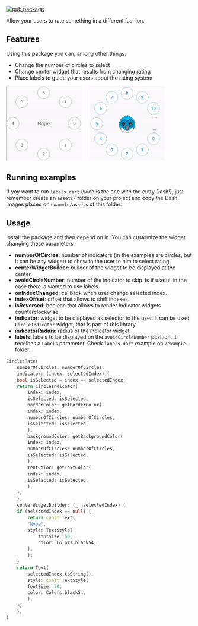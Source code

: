 [![pub package](https://img.shields.io/pub/v/circles_rate.svg)](https://pub.dev/packages/circles_rate)

Allow your users to rate something in a different fashion.

## Features

Using this package you can, among other things:

* Change the number of circles to select
* Change center widget that results from changing rating
* Place labels to guide your users about the rating system

<p>
    <img src="https://github.com/DanielJaramillo94/circles_rate/blob/main/doc/basic.gif?raw=true" width="40%" alt="basic example"/>
    &nbsp;&nbsp;&nbsp;&nbsp;
    <img src="https://github.com/DanielJaramillo94/circles_rate/blob/main/doc/dash.gif?raw=true" width="40%" alt="dash example"/>
</p>


## Running examples

If yoy want to run ``labels.dart`` (wich is the one with the cutty Dash!), just remember create an ``assets/`` folder on your project and copy the Dash images placed on ``example/assets`` of this folder.
## Usage

Install the package and then depend on in. You can customize the widget changing these parameters
* **numberOfCircles**: number of indicators (in the examples are circles, but it can be any widget) to show to the user to him to select rating.
* **centerWidgetBuilder**: builder of the widget to be displayed at the center. 
* **avoidCircleNumber**: number of the indicator to skip. Is if usefull in the case there is wanted to use labels.
* **onIndexChanged**: callback when user change selected index.
* **indexOffset**: offset that allows to shift indexes.
* **isReversed**: boolean that allows to render indicator widgets counterclockwise 
* **indicator**: widget to be displayed as selector to the user. It can be used ``CircleIndicator`` widget, that is part of this library.
* **indicatorRadius**: radius of the indicator widget
* **labels**: labels to be displayed on the ``avoidCircleNumber`` position. it receibes a ``Labels`` parameter. Check ``labels.dart`` example on ``/example`` folder.

```dart
CirclesRate(
    numberOfCircles: numberOfCircles,
    indicator: (index, selectedIndex) {
    bool isSelected = index == selectedIndex;
    return CircleIndicator(
        index: index,
        isSelected: isSelected,
        borderColor: getBorderColor(
        index: index,
        numberOfCircles: numberOfCircles,
        isSelected: isSelected,
        ),
        backgroundColor: getBackgroundColor(
        index: index,
        numberOfCircles: numberOfCircles,
        isSelected: isSelected,
        ),
        textColor: getTextColor(
        index: index,
        isSelected: isSelected,
        ),
    );
    },
    centerWidgetBuilder: (_, selectedIndex) {
    if (selectedIndex == null) {
        return const Text(
        'Nope',
        style: TextStyle(
            fontSize: 60,
            color: Colors.black54,
        ),
        );
    }
    return Text(
        selectedIndex.toString(),
        style: const TextStyle(
        fontSize: 70,
        color: Colors.black54,
        ),
    );
    },
)
```

